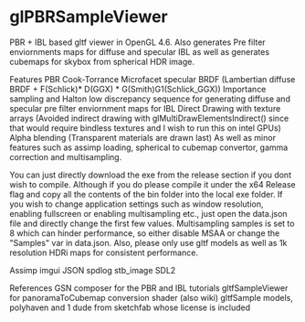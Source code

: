 # glPBRSampleViewer

PBR + IBL based gltf viewer in OpenGL 4.6. Also generates Pre filter enviornments maps for diffuse and specular IBL as well as generates cubemaps for skybox from spherical HDR image.

Features
PBR Cook-Torrance Microfacet specular BRDF (Lambertian diffuse BRDF + F(Schlick)* D(GGX) * G(Smith)G1(Schlick_GGX))
Importance sampling and Halton low discrepancy sequence for generating diffuse and specular pre filter enviornment maps for IBL
Direct Drawing with texture arrays (Avoided indirect drawing with glMultiDrawElementsIndirect() since that would require bindless textures and I wish to run this on intel GPUs)
Alpha blending (Transparent materials are drawn last)
As well as minor features such as assimp loading, spherical to cubemap convertor, gamma correction and multisampling.

You can just directly download the exe from the release section if you dont wish to compile. Although if you do please compile it under the x64 Release flag and copy all the contents of the bin folder into the local exe folder.
If you wish to change application settings such as window resolution, enabling fullscreen or enabling multisampling etc., just open the data.json file and directly change the first few values. Multisampling samples is set to 8 which can hinder performance, so either disable MSAA or change the "Samples" var in data.json.
Also, please only use gltf models as well as 1k resolution HDRi maps for consistent performance.

Assimp
imgui
JSON
spdlog
stb_image
SDL2

References
GSN composer for the PBR and IBL tutorials
gltfSampleViewer for panoramaToCubemap conversion shader (also wiki)
gltfSample models, polyhaven and 1 dude from sketchfab whose license is included
